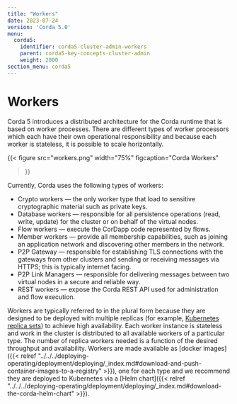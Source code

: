 ```yaml
---
title: "Workers"
date: 2023-07-24
version: 'Corda 5.0'
menu:
  corda5:
    identifier: corda5-cluster-admin-workers
    parent: corda5-key-concepts-cluster-admin
    weight: 2000
section_menu: corda5
---
```


# Workers 

Corda 5 introduces a distributed architecture for the Corda runtime that is based on worker processes. There are different types of worker processors which each have their own operational responsibility and because each worker is stateless, it is possible to scale horizontally.

{{< 
  figure
	 src="workers.png"
   width="75%"
	 figcaption="Corda Workers"
>}}

Currently, Corda uses the following types of workers:

* Crypto workers — the only worker type that load to sensitive cryptographic material such as private keys.
* Database workers — responsible for all persistence operations (read, write, update) for the cluster or on behalf of the virtual nodes.
* Flow workers — execute the CorDapp code represented by flows.
* Member workers — provide all membership capabilities, such as joining an application network and discovering other members in the network.
* P2P Gateway — responsible for establishing TLS connections with the gateways from other clusters and sending or receiving messages via HTTPS; this is typically internet facing.
* P2P Link Managers — responsible for delivering messages between two virtual nodes in a secure and reliable way. 
* REST workers — expose the Corda REST API used for administration and flow execution.

Workers are typically referred to in the plural form because they are designed to be deployed with multiple replicas (for example, [Kubernetes replica sets](https://kubernetes.io/docs/concepts/workloads/controllers/replicaset/)) to achieve high availability. 
Each worker instance is stateless and work in the cluster is distributed to all available workers of a particular type. The number of replica workers needed is a function of the desired throughput and availability.
Workers are made available as [docker images]({{< relref "../../../deploying-operating/deployment/deploying/_index.md#download-and-push-container-images-to-a-registry" >}}), one for each type and we recommend they are deployed to Kubernetes via a [Helm chart]({{< relref "../../../deploying-operating/deployment/deploying/_index.md#download-the-corda-helm-chart" >}}).
